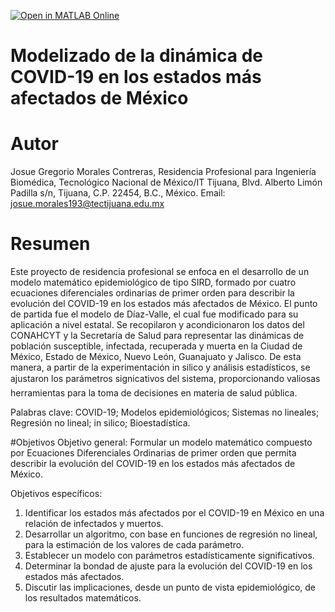 [![Open in MATLAB Online](https://www.mathworks.com/images/responsive/global/open-in-matlab-online.svg)](https://matlab.mathworks.com/open/github/v1?repo=gmcjosue/Modelizado-de-la-dinamica-de-COVID-19-en-los-estados-mas-afectados-de-Mexico)
# Modelizado de la dinámica de COVID-19 en los estados más afectados de México
# Autor
Josue Gregorio Morales Contreras, Residencia Profesional para Ingeniería Biomédica, Tecnológico Nacional de México/IT Tijuana, Blvd. Alberto Limón Padilla s/n, Tijuana, C.P. 22454, B.C., México. Email: josue.morales193@tectijuana.edu.mx

# Resumen
Este proyecto de residencia profesional se enfoca en el desarrollo de un modelo matemático epidemiológico de tipo SIRD, formado por cuatro ecuaciones diferenciales ordinarias de primer orden para describir la evolución del COVID-19 en los estados más afectados de México. El punto de partida fue el modelo de Díaz-Valle, el cual fue modificado para su aplicación a nivel estatal. Se recopilaron y acondicionaron los datos del CONAHCYT y la Secretaría de Salud para representar las dinámicas de población susceptible, infectada, recuperada y muerta en la Ciudad de México, Estado de México, Nuevo León, Guanajuato y Jalisco. De esta manera, a partir de la experimentación in silico y análisis estadísticos, se ajustaron los parámetros signicativos del sistema, proporcionando valiosas herramientas para la toma de decisiones en materia de salud pública.

Palabras clave: COVID-19; Modelos epidemiológicos; Sistemas no lineales; Regresión no lineal; in silico;
Bioestadística.

#Objetivos
Objetivo general:
Formular un modelo matemático compuesto por Ecuaciones Diferenciales Ordinarias de primer orden que permita describir la evolución del COVID-19 en los estados más afectados de México.

Objetivos específicos:
1. Identificar los estados más afectados por el COVID-19 en México en una relación de infectados y muertos.
2. Desarrollar un algoritmo, con base en funciones de regresión no lineal, para la estimación de los valores de cada parámetro.
3. Establecer un modelo con parámetros estadísticamente significativos.
4. Determinar la bondad de ajuste para la evolución del COVID-19 en los estados más afectados.
5. Discutir las implicaciones, desde un punto de vista epidemiológico, de los resultados matemáticos.
